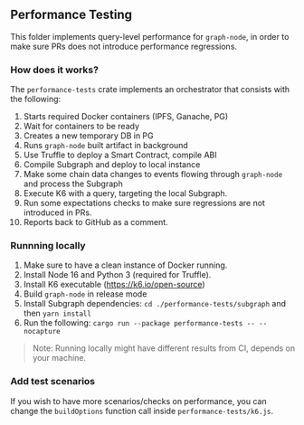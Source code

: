 ## Performance Testing

This folder implements query-level performance for `graph-node`, in order to make sure PRs does not introduce performance regressions.

### How does it works?

The `performance-tests` crate implements an orchestrator that consists with the following:

1. Starts required Docker containers (IPFS, Ganache, PG)
2. Wait for containers to be ready
3. Creates a new temporary DB in PG
4. Runs `graph-node` built artifact in background
5. Use Truffle to deploy a Smart Contract, compile ABI
6. Compile Subgraph and deploy to local instance
7. Make some chain data changes to events flowing through `graph-node` and process the Subgraph
8. Execute K6 with a query, targeting the local Subgraph.
9. Run some expectations checks to make sure regressions are not introduced in PRs.
10. Reports back to GitHub as a comment.

### Runnning locally

1. Make sure to have a clean instance of Docker running.
2. Install Node 16 and Python 3 (required for Truffle).
3. Install K6 executable (https://k6.io/open-source)
4. Build `graph-node` in release mode
5. Install Subgraph dependencies: `cd ./performance-tests/subgraph` and then `yarn install`
6. Run the following: `cargo run --package performance-tests -- --nocapture`

> Note: Running locally might have different results from CI, depends on your machine.

### Add test scenarios

If you wish to have more scenarios/checks on performance, you can change the `buildOptions` function call inside `performance-tests/k6.js`.
